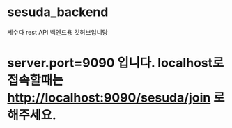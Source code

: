 # sesuda_backend
세수다 rest API 백엔드용 깃허브입니당


# server.port=9090 입니다. localhost로 접속할때는 <http://localhost:9090/sesuda/join> 로 해주세요.
